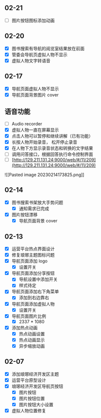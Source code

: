 ## 02-21

- [ ] 图片按钮图标添加动画

## 02-20

- [x] 图书搜索有导航的阅览室结果放在前面
- [x] 管委会导航页虚拟人物不显示
- [x] 虚拟人物文字转语音

## 02-17

- [x] 导航页面虚拟人物不显示
- [x] 导航页面背景图片 cover

## 语音功能

- [ ] Audio recorder
- [x] 虚拟人物一直在屏幕显示
- [x] 点击人物可以暂停和继续讲解（已有功能） 
- [x] 长按人物开始录音， 松开停止录音
- [x] 在人物下方显示录音状态和转换的文字结果
- [ ] 调用问答接口，根据回答执行命令控制界面
- [ ] [http://129.211.131.24:9000/web/#/11/209](http://129.211.131.24:9000/web/#/11/209)

![[Pasted image 20230214173825.png]]

## 02-14

- [x] 图书搜索书架放大手势问题
	- [x] 通知需求已完成
- [x] 图片按钮漂移
	- [x] 导航页面背景 cover

## 02-13

- [x] 运营平台热点界面设计
- [x] 修复琅琊主题图标问题
- [x] 导航页面添加 logo
	- [x] 设置开关
- [x] 导航页面添加分享按钮
	- [x] 导航设置中添加开关
	- [x] 样式待定
- [x] 导航页面添加右下角菜单
	- [x] 添加到右边靠右
- [x] 导航页面添加虚拟人物
	- [x] 设置开关
- [x] 导航页面图片比例
	- [x] 2337 * 1080
- [x] 添加热点动画
	- [x] 热点动画设置
	- [x] 热点动画显示
	- [x] 异步缩放动画

## 02-07

- [x] 添加琅琊经济开发区主题
- [x] 运营平台原型设计
- [x] 琅琊经济开发区导航页按钮
	- [x] 图片按钮
	- [x] 图片按钮位置
	- [x] 图片按钮大小设置
- [x] 虚拟人物位置修复